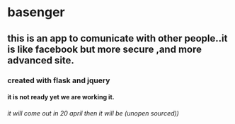 # basenger
## this is an app to comunicate with other people..it is like facebook but more secure ,and more advanced site.
### created with flask and jquery
####  it  is  not ready yet we are working it.
###### it will come out in 20 april then it will be (unopen sourced))
